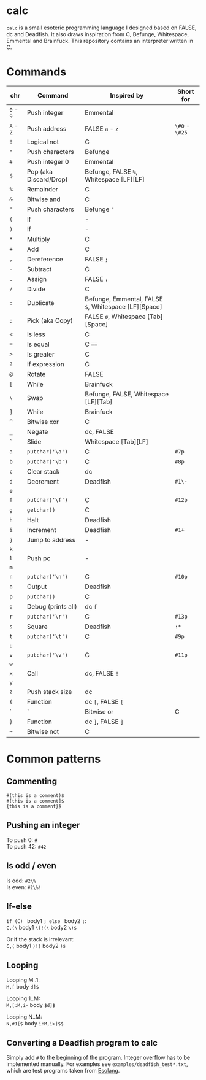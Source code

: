 # calc
`calc` is a small esoteric programming language I designed based on FALSE, dc and Deadfish. It also draws inspiration from C, Befunge, Whitespace, Emmental and Brainfuck. This repository contains an interpreter written in C.

# Commands

|chr |Command           |Inspired by     |Short for
|----|------------------|----------------|---------------------------------
|`0` - `9`|Push integer |Emmental        |
|`A` - `Z`|Push address |FALSE `a` - `z` |`\#0` - `\#25`
|`!` |Logical not       |C               |
|`"` |Push characters   |Befunge         |
|`#` |Push integer 0    |Emmental        |
|`$` |Pop (aka Discard/Drop)|Befunge, FALSE `%`, Whitespace \[LF\]\[LF\]|
|`%` |Remainder         |C               |
|`&` |Bitwise and       |C               |
|`'` |Push characters   |Befunge `"`     |
|`(` |If                |-               |
|`)` |If                |-               |
|`*` |Multiply          |C               |
|`+` |Add               |C               |
|`,` |Dereference       |FALSE `;`       |
|`-` |Subtract          |C               |
|`.` |Assign            |FALSE `:`       |
|`/` |Divide            |C               |
|`:` |Duplicate         |Befunge, Emmental, FALSE `$`, Whitespace \[LF\]\[Space\]|
|`;` |Pick (aka Copy)   |FALSE `ø`, Whitespace \[Tab\]\[Space\]|
|`<` |Is less           |C               |
|`=` |Is equal          |C `==`          |
|`>` |Is greater        |C               |
|`?` |If expression     |C               |
|`@` |Rotate            |FALSE           |
|`[` |While             |Brainfuck       |
|`\` |Swap              |Befunge, FALSE, Whitespace \[LF\]\[Tab\]|
|`]` |While             |Brainfuck       |
|`^` |Bitwise xor       |C               |
|`_` |Negate            |dc, FALSE       |
|`` ` ``|Slide          |Whitespace \[Tab\]\[LF\]|
|`a` |`putchar('\a')`   |C               |`#7p`
|`b` |`putchar('\b')`   |C               |`#8p`
|`c` |Clear stack       |dc              |
|`d` |Decrement         |Deadfish        |`#1\-`
|`e` |                  |                |
|`f` |`putchar('\f')`   |C               |`#12p`
|`g` |`getchar()`       |C               |
|`h` |Halt              |Deadfish        |
|`i` |Increment         |Deadfish        |`#1+`
|`j` |Jump to address   |-               |
|`k` |                  |                |
|`l` |Push pc           |-               |
|`m` |                  |                |
|`n` |`putchar('\n')`   |C               |`#10p`
|`o` |Output            |Deadfish        |
|`p` |`putchar()`       |C               |
|`q` |Debug (prints all)|dc `f`          |
|`r` |`putchar('\r')`   |C               |`#13p`
|`s` |Square            |Deadfish        |`:*`
|`t` |`putchar('\t')`   |C               |`#9p`
|`u` |                  |                |
|`v` |`putchar('\v')`   |C               |`#11p`
|`w` |                  |                |
|`x` |Call              |dc, FALSE `!`   |
|`y` |                  |                |
|`z` |Push stack size   |dc              |
|`{` |Function          |dc `[`, FALSE `[`|
|`|` |Bitwise or        |C               |
|`}` |Function          |dc `]`, FALSE `]`|
|`~` |Bitwise not       |C               |

# Common patterns

## Commenting
`#(this is a comment)$`  
`#[this is a comment]$`  
`{this is a comment}$`

## Pushing an integer

To push 0: `#`  
To push 42: `#42`

## Is odd / even

Is odd: `#2\%`  
Is even: `#2\%!`

## If-else

`if (C) ` body1 `; else ` body2 `;`:  
`C,(\` body1 `\)!(\` body2 `\)$`

Or if the stack is irrelevant:  
`C,(` body1 `)!(` body2 `)$`

## Looping

Looping M..1:  
`M,[` body `d]$`

Looping 1..M:  
`M,[:M,i-` body `$d]$`

Looping N..M:  
`N,#1[$` body `i:M,i>]$$`

## Converting a Deadfish program to calc

Simply add `#` to the beginning of the program. Integer overflow has to be implemented manually. For examples see `examples/deadfish_test*.txt`, which are test programs taken from [Esolang](https://esolangs.org/wiki/Deadfish#Example_program "Esolang").
